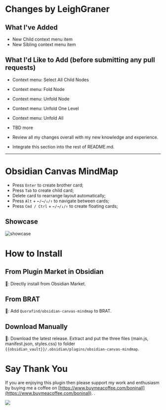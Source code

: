# Changes by LeighGraner

## What I've Added
- New Child context menu item
- New Sibling context menu item

## What I'd Like to Add (before submitting any pull requests)
- Context menu: Select All Child Nodes
- Context menu: Fold Node
- Context menu: Unfold Node
- Context menu: Unfold One Level
- Context menu: Unfold All
- TBD more

- Review all my changes overall with my new knowledge and experience.
- Integrate this section into the rest of README.md.

----------

# Obsidian Canvas MindMap

- Press `Enter` to create brother card;
- Press `Tab` to create child card;
- Delete card to rearrange layout automatically;
- Press `Alt` + `←/→/↓/↑` to navigate between cards;
- Press `Cmd / Ctrl` + `←/→/↓/↑` to create floating cards;

## Showcase

![showcase](https://raw.githubusercontent.com/Quorafind/obsidian-canvas-mindmap/master/showcase.gif)

# How to Install

## From Plugin Market in Obsidian

💜: Directly install from Obsidian Market.

## From BRAT

🚗: Add `Quorafind/obsidian-canvas-mindmap` to BRAT.

## Download Manually

🚚: Download the latest release. Extract and put the three files (main.js, manifest.json, styles.css) to
folder `{{obsidian_vault}}/.obsidian/plugins/obsidian-canvas-mindmap`.

# Say Thank You

If you are enjoying this plugin then please support my work and enthusiasm by buying me a coffee
on [https://www.buymeacoffee.com/boninall](https://www.buymeacoffee.com/boninall).
.

<a href="https://www.buymeacoffee.com/boninall"><img src="https://img.buymeacoffee.com/button-api/?text=Buy me a coffee&emoji=&slug=boninall&button_colour=6495ED&font_colour=ffffff&font_family=Lato&outline_colour=000000&coffee_colour=FFDD00"></a>
